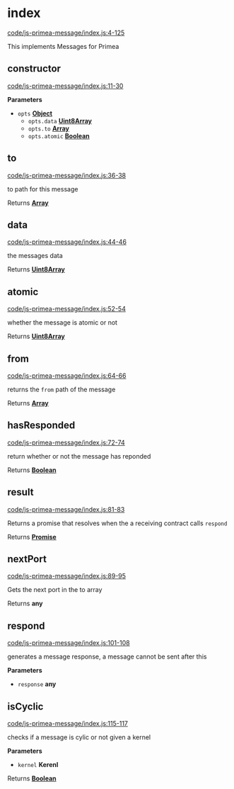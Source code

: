<!-- Generated by documentation.js. Update this documentation by updating the source code. -->

# index

[code/js-primea-message/index.js:4-125](https://github.com/wanderer/dot-files/blob/8413e54d0863198ee99d34ac5a1bca387af2e7a4/code/js-primea-message/index.js#L4-L125 "Source code on GitHub")

This implements Messages for Primea

## constructor

[code/js-primea-message/index.js:11-30](https://github.com/wanderer/dot-files/blob/8413e54d0863198ee99d34ac5a1bca387af2e7a4/code/js-primea-message/index.js#L11-L30 "Source code on GitHub")

**Parameters**

-   `opts` **[Object](https://developer.mozilla.org/en-US/docs/Web/JavaScript/Reference/Global_Objects/Object)** 
    -   `opts.data` **[Uint8Array](https://developer.mozilla.org/en-US/docs/Web/JavaScript/Reference/Global_Objects/Uint8Array)** 
    -   `opts.to` **[Array](https://developer.mozilla.org/en-US/docs/Web/JavaScript/Reference/Global_Objects/Array)** 
    -   `opts.atomic` **[Boolean](https://developer.mozilla.org/en-US/docs/Web/JavaScript/Reference/Global_Objects/Boolean)** 

## to

[code/js-primea-message/index.js:36-38](https://github.com/wanderer/dot-files/blob/8413e54d0863198ee99d34ac5a1bca387af2e7a4/code/js-primea-message/index.js#L36-L38 "Source code on GitHub")

to path for this message

Returns **[Array](https://developer.mozilla.org/en-US/docs/Web/JavaScript/Reference/Global_Objects/Array)** 

## data

[code/js-primea-message/index.js:44-46](https://github.com/wanderer/dot-files/blob/8413e54d0863198ee99d34ac5a1bca387af2e7a4/code/js-primea-message/index.js#L44-L46 "Source code on GitHub")

the messages data

Returns **[Uint8Array](https://developer.mozilla.org/en-US/docs/Web/JavaScript/Reference/Global_Objects/Uint8Array)** 

## atomic

[code/js-primea-message/index.js:52-54](https://github.com/wanderer/dot-files/blob/8413e54d0863198ee99d34ac5a1bca387af2e7a4/code/js-primea-message/index.js#L52-L54 "Source code on GitHub")

whether the message is atomic or not

Returns **[Uint8Array](https://developer.mozilla.org/en-US/docs/Web/JavaScript/Reference/Global_Objects/Uint8Array)** 

## from

[code/js-primea-message/index.js:64-66](https://github.com/wanderer/dot-files/blob/8413e54d0863198ee99d34ac5a1bca387af2e7a4/code/js-primea-message/index.js#L64-L66 "Source code on GitHub")

returns the `from` path of the message

Returns **[Array](https://developer.mozilla.org/en-US/docs/Web/JavaScript/Reference/Global_Objects/Array)** 

## hasResponded

[code/js-primea-message/index.js:72-74](https://github.com/wanderer/dot-files/blob/8413e54d0863198ee99d34ac5a1bca387af2e7a4/code/js-primea-message/index.js#L72-L74 "Source code on GitHub")

return whether or not the message has reponded

Returns **[Boolean](https://developer.mozilla.org/en-US/docs/Web/JavaScript/Reference/Global_Objects/Boolean)** 

## result

[code/js-primea-message/index.js:81-83](https://github.com/wanderer/dot-files/blob/8413e54d0863198ee99d34ac5a1bca387af2e7a4/code/js-primea-message/index.js#L81-L83 "Source code on GitHub")

Returns a promise that resolves when the a receiving contract calls
`respond`

Returns **[Promise](https://developer.mozilla.org/en-US/docs/Web/JavaScript/Reference/Global_Objects/Promise)** 

## nextPort

[code/js-primea-message/index.js:89-95](https://github.com/wanderer/dot-files/blob/8413e54d0863198ee99d34ac5a1bca387af2e7a4/code/js-primea-message/index.js#L89-L95 "Source code on GitHub")

Gets the next port in the to array

Returns **any** 

## respond

[code/js-primea-message/index.js:101-108](https://github.com/wanderer/dot-files/blob/8413e54d0863198ee99d34ac5a1bca387af2e7a4/code/js-primea-message/index.js#L101-L108 "Source code on GitHub")

generates a message response, a message cannot be sent after this

**Parameters**

-   `response` **any** 

## isCyclic

[code/js-primea-message/index.js:115-117](https://github.com/wanderer/dot-files/blob/8413e54d0863198ee99d34ac5a1bca387af2e7a4/code/js-primea-message/index.js#L115-L117 "Source code on GitHub")

checks if a message is cylic or not given a kernel

**Parameters**

-   `kernel` **Kerenl** 

Returns **[Boolean](https://developer.mozilla.org/en-US/docs/Web/JavaScript/Reference/Global_Objects/Boolean)** 
